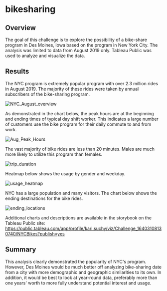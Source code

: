 # bikesharing

## Overview
 
The goal of this challenge is to explore the possibility of a bike-share program in Des Moines, Iowa based on the program in New York City. The analysis was limited to data from August 2019 only. Tableau Public was used to analyze and visualize the data.   


## Results

The NYC program is extremely popular program with over 2.3 million rides in August 2019. The majority of these rides were taken by annual subscribers of the bike-sharing program. 


![NYC_August_overview](https://user-images.githubusercontent.com/90162669/148694616-31959a38-39d7-41b6-946e-945a5c5d0c9c.png)


As demonstrated in the chart below, the peak hours are at the beginning and ending times of typical day shift worker. This indicates a large number of customers use the bike program for their daily commute to and from work. 

![Aug_Peak_Hours](https://user-images.githubusercontent.com/90162669/148694649-fd326e64-53b2-4768-af22-34f9a7cbd2a9.png)

The vast majority of bike rides are less than 20 minutes. Males are much more likely to utilize this program than females. 

![trip_duration](https://user-images.githubusercontent.com/90162669/148694639-b1e20f5d-1060-4080-884f-d861e4efd509.png)

Heatmap below shows the usage by gender and weekday. 

![usage_heatmap](https://user-images.githubusercontent.com/90162669/148694640-baf379d1-a220-4723-a92b-3d750e5ee779.png)


NYC has a large population and many visitors. The chart below shows the ending destinations for the bike rides. 

![ending_locations](https://user-images.githubusercontent.com/90162669/148694628-7d49b93f-6bf2-4615-9d7f-7ee825f9cc02.png)


Additional charts and descriptions are available in the storybook on the Tableau Public site:  https://public.tableau.com/app/profile/kari.suchy/viz/Challenge_16403108130740/NYCBikes?publish=yes



## Summary

This analysis clearly demonstrated the popularity of NYC's program. However, Des Moines would be much better off analyzing bike-sharing date from a city with more demographic and geographic similarities to its own. In addition, it would be best to look at year-round data, preferably more than one years' worth to more fully understand potential interest and usage.  
